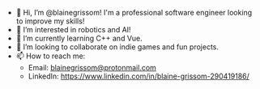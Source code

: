 - 👋 Hi, I’m @blainegrissom! I'm a professional software engineer looking to improve my skills!
- 👀 I’m interested in robotics and AI!
- 🌱 I’m currently learning C++ and Vue.
- 💞️ I’m looking to collaborate on indie games and fun projects.
- 📫 How to reach me: 
     * Email: blainegrissom@protonmail.com
     * LinkedIn: https://www.linkedin.com/in/blaine-grissom-290419186/

<!---
blainegrissom/blainegrissom is a ✨ special ✨ repository because its `README.md` (this file) appears on your GitHub profile.
You can click the Preview link to take a look at your changes.
--->

